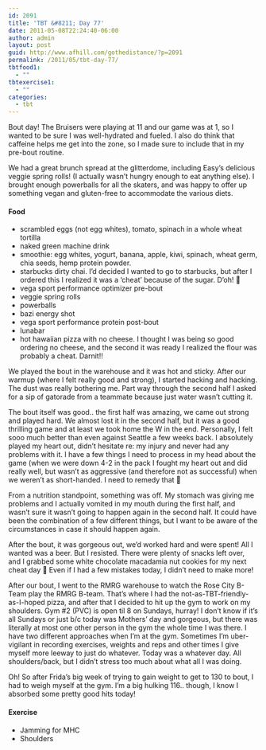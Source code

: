 ```yaml
---
id: 2091
title: 'TBT &#8211; Day 77'
date: 2011-05-08T22:24:40-06:00
author: admin
layout: post
guid: http://www.afhill.com/gothedistance/?p=2091
permalink: /2011/05/tbt-day-77/
tbtfood1:
  - ""
tbtexercise1:
  - ""
categories:
  - tbt
---
```

Bout day! The Bruisers were playing at 11 and our game was at 1, so I wanted to be sure I was well-hydrated and fueled. I also do think that caffeine helps me get into the zone, so I made sure to include that in my pre-bout routine.

We had a great brunch spread at the glitterdome, including Easy&#8217;s delicious veggie spring rolls! (I actually wasn&#8217;t hungry enough to eat anything else). I brought enough powerballs for all the skaters, and was happy to offer up something vegan and gluten-free to accommodate the various diets. 

#### Food

  * scrambled eggs (not egg whites), tomato, spinach in a whole wheat tortilla
  * naked green machine drink
  * smoothie: egg whites, yogurt, banana, apple, kiwi, spinach, wheat germ, chia seeds, hemp protein powder.
  * starbucks dirty chai. I&#8217;d decided I wanted to go to starbucks, but after I ordered this I realized it was a &#8216;cheat&#8217; because of the sugar. D&#8217;oh! 🙁
  * vega sport performance optimizer pre-bout
  * veggie spring rolls
  * powerballs
  * bazi energy shot
  * vega sport performance protein post-bout
  * lunabar
  * hot hawaiian pizza with no cheese. I thought I was being so good ordering no cheese, and the second it was ready I realized the flour was probably a cheat. Darnit!! 

We played the bout in the warehouse and it was hot and sticky. After our warmup (where I felt really good and strong), I started hacking and hacking. The dust was really bothering me. Part way through the second half I asked for a sip of gatorade from a teammate because just water wasn&#8217;t cutting it. 

The bout itself was good.. the first half was amazing, we came out strong and played hard. We almost lost it in the second half, but it was a good thrilling game and at least we took home the W in the end. Personally, I felt sooo much better than even against Seattle a few weeks back. I absolutely played my heart out, didn&#8217;t hesitate re: my injury and never had any problems with it. I have a few things I need to process in my head about the game (when we were down 4-2 in the pack I fought my heart out and did really well, but wasn&#8217;t as aggressive (and therefore not as successful) when we weren&#8217;t as short-handed. I need to remedy that 🙂 

From a nutrition standpoint, something was off. My stomach was giving me problems and I actually vomited in my mouth during the first half, and wasn&#8217;t sure it wasn&#8217;t going to happen again in the second half. It could have been the combination of a few different things, but I want to be aware of the circumstances in case it should happen again. 

After the bout, it was gorgeous out, we&#8217;d worked hard and were spent! All I wanted was a beer. But I resisted. There were plenty of snacks left over, and I grabbed some white chocolate macadamia nut cookies for my next cheat day 🙂 Even if I had a few mistakes today, I didn&#8217;t need to make more! 

After our bout, I went to the RMRG warehouse to watch the Rose City B-Team play the RMRG B-team. That&#8217;s where I had the not-as-TBT-friendly-as-I-hoped pizza, and after that I decided to hit up the gym to work on my shoulders. Gym #2 (PVC) is open til 8 on Sundays, hurray! I don&#8217;t know if it&#8217;s all Sundays or just b/c today was Mothers&#8217; day and gorgeous, but there was literally at most one other person in the gym the whole time I was there. I have two different approaches when I&#8217;m at the gym. Sometimes I&#8217;m uber-vigilant in recording exercises, weights and reps and other times I give myself more leeway to just do whatever. Today was a whatever day. All shoulders/back, but I didn&#8217;t stress too much about what all I was doing. 

Oh! So after Frida&#8217;s big week of trying to gain weight to get to 130 to bout, I had to weigh myself at the gym. I&#8217;m a big hulking 116.. though, I know I absorbed some pretty good hits today! 

#### Exercise

  * Jamming for MHC
  * Shoulders